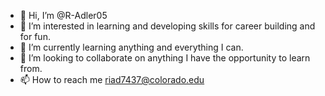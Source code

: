 - 👋 Hi, I’m @R-Adler05
- 👀 I’m interested in learning and developing skills for career building and for fun.
- 🌱 I’m currently learning anything and everything I can.
- 💞️ I’m looking to collaborate on anything I have the opportunity to learn from.
- 📫 How to reach me riad7437@colorado.edu

<!---
R-Adler05/R-Adler05 is a ✨ special ✨ repository because its `README.md` (this file) appears on your GitHub profile.
You can click the Preview link to take a look at your changes.
--->
